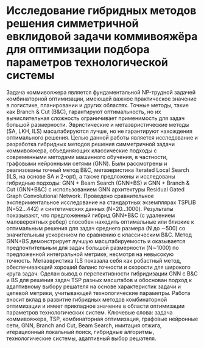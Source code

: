 # Исследование гибридных методов решения симметричной евклидовой задачи коммивояжёра для оптимизации подбора параметров технологической системы

Задача коммивояжера является фундаментальной NP-трудной задачей комбинаторной оптимизации, имеющей важное практическое значение в логистике, планировании
и других областях. Точные методы, такие как Branch & Cut (B&C), гарантируют оптимальность, но их вычислительная сложность ограничивает применимость для задач
большой размерности. Эвристические и метаэвристические методы (SA, LKH, ILS) масштабируются лучше, но не гарантируют нахождения оптимального решения.
Целью данной работы является исследование и разработка гибридных методов решения симметричной задачи коммивояжера, объединяющих классические подходы с
современными методами машинного обучения, в частности, графовыми нейронными
сетями (GNN). Были рассмотрены и реализованы точный метод B&C, метаэвристика
Iterated Local Search (ILS, на основе SA и 2-opt), а также предложены и исследованы гибридные подходы: GNN + Beam Search (GNN+BS) и GNN + Branch & Cut (GNN+B&C)
с использованием GNN архитектуры Residual Gated Graph Convolutional Network.
Проведено сравнительное экспериментальное исследование на стандартных экземплярах TSPLIB (N=52...442) и синтетических данных (N=20...1000). Результаты показывают, что предложенный гибрид GNN+B&C (с удалением маловероятных ребер)
способен находить оптимальные или близкие к оптимальным решения для задач среднего размера (N до ∼500) со значительным ускорением по сравнению с классическим
B&C. Метод GNN+BS демонстрирует лучшую масштабируемость и оказывается предпочтительным для задач большой размерности (N∼1000) по предложенной интегральной метрике, несмотря на невысокую точность. Метаэвристика ILS показала себя как
робастный метод, обеспечивающий хороший баланс точности и скорости для широкого
круга задач.
Сделан вывод о перспективности гибридизации GNN с B&C и BS для решения задач
TSP разных масштабов и обоснован подход к адаптивному выбору решателя на основе
характеристик задачи и целевой метрики, учитывающей технологические параметры.
Работа вносит вклад в развитие гибридных методов комбинаторной оптимизации и имеет прикладное значение в области оптимизации параметров технологических систем.
Ключевые слова: задача коммивояжера, TSP, комбинаторная оптимизация, графовые нейронные сети, GNN, Branch and Cut, Beam Search, имитация отжига, итерационный локальный поиск, гибридные алгоритмы, технологические системы, адаптивный
выбор решателя.
